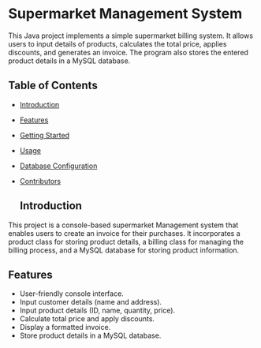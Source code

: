 # Supermarket Management System 
This Java project implements a simple supermarket billing system. It allows users to input details of products, calculates the total price, applies discounts, and generates an invoice. The program also stores the entered product details in a MySQL database.

## Table of Contents

- [Introduction](#introduction)
- [Features](#features)
- [Getting Started](#getting-started)
- [Usage](#usage)
- [Database Configuration](#database-configuration)
- [Contributors](#contributors)

  ## Introduction

This project is a console-based supermarket Management system that enables users to create an invoice for their purchases. It incorporates a product class for storing product details, a billing class for managing the billing process, and a MySQL database for storing product information.

## Features

- User-friendly console interface.
- Input customer details (name and address).
- Input product details (ID, name, quantity, price).
- Calculate total price and apply discounts.
- Display a formatted invoice.
- Store product details in a MySQL database.

